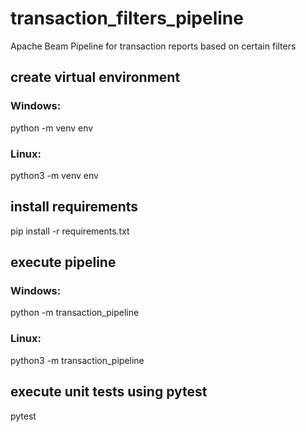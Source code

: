 # transaction_filters_pipeline
Apache Beam Pipeline for transaction reports based on certain filters

## create virtual environment
### Windows:
python -m venv env
### Linux:
python3 -m venv env

## install requirements
pip install -r requirements.txt

## execute pipeline
### Windows:
python -m transaction_pipeline
### Linux:
python3 -m transaction_pipeline

## execute unit tests using pytest
pytest
